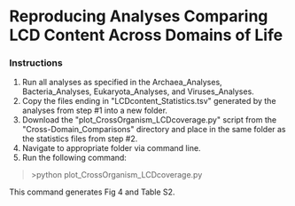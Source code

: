 # Reproducing Analyses Comparing LCD Content Across Domains of Life

### Instructions
1. Run all analyses as specified in the Archaea_Analyses, Bacteria_Analyses, Eukaryota_Analyses, and Viruses_Analyses.
2. Copy the files ending in "LCDcontent_Statistics.tsv" generated by the analyses from step #1 into a new folder.
3. Download the "plot_CrossOrganism_LCDcoverage.py" script from the "Cross-Domain_Comparisons" directory and place in the same folder as the statistics files from step #2.
4. Navigate to appropriate folder via command line.
5. Run the following command:

>\>python plot_CrossOrganism_LCDcoverage.py

This command generates Fig 4 and Table S2.
